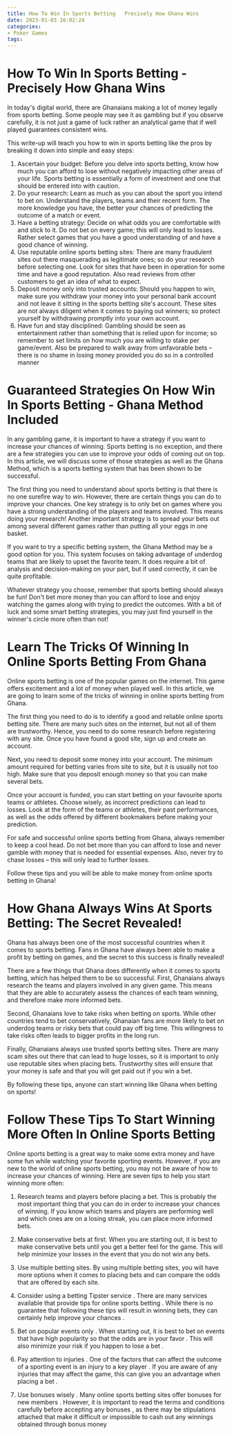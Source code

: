 ```yaml
---
title: How To Win In Sports Betting   Precisely How Ghana Wins
date: 2023-01-03 16:02:24
categories:
- Poker Games
tags:
---
```



#  How To Win In Sports Betting - Precisely How Ghana Wins

In today's digital world, there are Ghanaians making a lot of money legally from sports betting. Some people may see it as gambling but if you observe carefully, it is not just a game of luck rather an analytical game that if well played guarantees consistent wins. 

This write-up will teach you how to win in sports betting like the pros by breaking it down into simple and easy steps: 

1) Ascertain your budget: Before you delve into sports betting, know how much you can afford to lose without negatively impacting other areas of your life. Sports betting is essentially a form of investment and one that should be entered into with caution. 
2) Do your research: Learn as much as you can about the sport you intend to bet on. Understand the players, teams and their recent form. The more knowledge you have, the better your chances of predicting the outcome of a match or event. 
3) Have a betting strategy: Decide on what odds you are comfortable with and stick to it. Do not bet on every game; this will only lead to losses. Rather select games that you have a good understanding of and have a good chance of winning. 
4) Use reputable online sports betting sites: There are many fraudulent sites out there masquerading as legitimate ones; so do your research before selecting one. Look for sites that have been in operation for some time and have a good reputation. Also read reviews from other customers to get an idea of what to expect. 
5) Deposit money only into trusted accounts: Should you happen to win, make sure you withdraw your money into your personal bank account and not leave it sitting in the sports betting site's account. These sites are not always diligent when it comes to paying out winners; so protect yourself by withdrawing promptly into your own account.
6) Have fun and stay disciplined: Gambling should be seen as entertainment rather than something that is relied upon for income; so remember to set limits on how much you are willing to stake per game/event. Also be prepared to walk away from unfavorable bets – there is no shame in losing money provided you do so in a controlled manner

#  Guaranteed Strategies On How Win In Sports Betting - Ghana Method Included

In any gambling game, it is important to have a strategy if you want to increase your chances of winning. Sports betting is no exception, and there are a few strategies you can use to improve your odds of coming out on top. In this article, we will discuss some of those strategies as well as the Ghana Method, which is a sports betting system that has been shown to be successful.

The first thing you need to understand about sports betting is that there is no one surefire way to win. However, there are certain things you can do to improve your chances. One key strategy is to only bet on games where you have a strong understanding of the players and teams involved. This means doing your research! Another important strategy is to spread your bets out among several different games rather than putting all your eggs in one basket.

If you want to try a specific betting system, the Ghana Method may be a good option for you. This system focuses on taking advantage of underdog teams that are likely to upset the favorite team. It does require a bit of analysis and decision-making on your part, but if used correctly, it can be quite profitable.

Whatever strategy you choose, remember that sports betting should always be fun! Don't bet more money than you can afford to lose and enjoy watching the games along with trying to predict the outcomes. With a bit of luck and some smart betting strategies, you may just find yourself in the winner's circle more often than not!

#  Learn The Tricks Of Winning In Online Sports Betting From Ghana

Online sports betting is one of the popular games on the internet. This game offers excitement and a lot of money when played well. In this article, we are going to learn some of the tricks of winning in online sports betting from Ghana.

The first thing you need to do is to identify a good and reliable online sports betting site. There are many such sites on the internet, but not all of them are trustworthy. Hence, you need to do some research before registering with any site. Once you have found a good site, sign up and create an account.

Next, you need to deposit some money into your account. The minimum amount required for betting varies from site to site, but it is usually not too high. Make sure that you deposit enough money so that you can make several bets.

Once your account is funded, you can start betting on your favourite sports teams or athletes. Choose wisely, as incorrect predictions can lead to losses. Look at the form of the teams or athletes, their past performances, as well as the odds offered by different bookmakers before making your prediction.

For safe and successful online sports betting from Ghana, always remember to keep a cool head. Do not bet more than you can afford to lose and never gamble with money that is needed for essential expenses. Also, never try to chase losses – this will only lead to further losses.

Follow these tips and you will be able to make money from online sports betting in Ghana!

#  How Ghana Always Wins At Sports Betting: The Secret Revealed!

Ghana has always been one of the most successful countries when it comes to sports betting. Fans in Ghana have always been able to make a profit by betting on games, and the secret to this success is finally revealed!

There are a few things that Ghana does differently when it comes to sports betting, which has helped them to be so successful. First, Ghanaians always research the teams and players involved in any given game. This means that they are able to accurately assess the chances of each team winning, and therefore make more informed bets.

Second, Ghanaians love to take risks when betting on sports. While other countries tend to bet conservatively, Ghanaian fans are more likely to bet on underdog teams or risky bets that could pay off big time. This willingness to take risks often leads to bigger profits in the long run.

Finally, Ghanaians always use trusted sports betting sites. There are many scam sites out there that can lead to huge losses, so it is important to only use reputable sites when placing bets. Trustworthy sites will ensure that your money is safe and that you will get paid out if you win a bet.

By following these tips, anyone can start winning like Ghana when betting on sports!

#  Follow These Tips To Start Winning More Often In Online Sports Betting

Online sports betting is a great way to make some extra money and have some fun while watching your favorite sporting events. However, if you are new to the world of online sports betting, you may not be aware of how to increase your chances of winning. Here are seven tips to help you start winning more often:

1. Research teams and players before placing a bet. This is probably the most important thing that you can do in order to increase your chances of winning. If you know which teams and players are performing well and which ones are on a losing streak, you can place more informed bets.

2. Make conservative bets at first. When you are starting out, it is best to make conservative bets until you get a better feel for the game. This will help minimize your losses in the event that you do not win any bets.

3. Use multiple betting sites. By using multiple betting sites, you will have more options when it comes to placing bets and can compare the odds that are offered by each site.

4. Consider using a betting Tipster service . There are many services available that provide tips for online sports betting . While there is no guarantee that following these tips will result in winning bets, they can certainly help improve your chances .

5. Bet on popular events only . When starting out, it is best to bet on events that have high popularity so that the odds are in your favor . This will also minimize your risk if you happen to lose a bet .

6. Pay attention to injuries . One of the factors that can affect the outcome of a sporting event is an injury to a key player . If you are aware of any injuries that may affect the game, this can give you an advantage when placing a bet .

7. Use bonuses wisely . Many online sports betting sites offer bonuses for new members . However, it is important to read the terms and conditions carefully before accepting any bonuses , as there may be stipulations attached that make it difficult or impossible to cash out any winnings obtained through bonus money